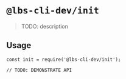 # `@lbs-cli-dev/init`

> TODO: description

## Usage

```
const init = require('@lbs-cli-dev/init');

// TODO: DEMONSTRATE API
```
